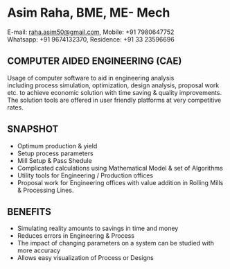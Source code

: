 # Asim Raha, BME, ME- Mech
E-mail: raha.asim50@gmail.com, Mobile: +91 7980647752<br/>
Whatsapp: +91 9674132370, Residence: +91 33 23596696

## COMPUTER AIDED ENGINEERING (CAE)
Usage of computer software to aid in engineering analysis including process
simulation, optimization, design analysis, proposal work etc. to achieve economic
solution with time saving &amp; quality improvements. The solution tools are offered in user
friendly platforms at very competitive rates.

## SNAPSHOT  
- Optimum production & yield
- Setup process parameters 
- Mill Setup & Pass Shedule
- Complicated calculations using Mathematical Model & set of Algorithms 
- Utility tools for Engineering / Production offices
- Proposal work for Engineering offices with value addition in Rolling Mills & Processing Lines. 

## BENEFITS
- Simulating reality amounts to savings in time and money
- Reduces errors in Engineering & Process
- The impact of changing parameters on a system can be studied with more accuracy
- Allows easy visualization of Process or Designs
